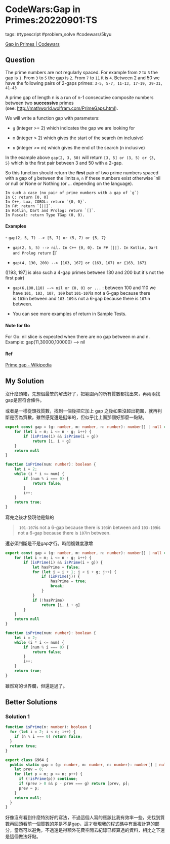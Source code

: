 # CodeWars:Gap in Primes:20220901:TS

tags: #typescript #problem_solve #codewars/5kyu

[Gap in Primes | Codewars](https://www.codewars.com/kata/561e9c843a2ef5a40c0000a4)

## Question

The prime numbers are not regularly spaced. For example from `2` to `3` the gap is `1`. From `3` to `5` the gap is `2`. From `7` to `11` it is `4`. Between 2 and 50 we have the following pairs of 2-gaps primes: `3-5, 5-7, 11-13, 17-19, 29-31, 41-43`

A prime gap of length n is a run of n-1 consecutive composite numbers between two **successive** primes (see: <http://mathworld.wolfram.com/PrimeGaps.html>).

We will write a function gap with parameters:

- `g` (integer >= 2) which indicates the gap we are looking for

- `m` (integer > 2) which gives the start of the search (m inclusive)

- `n` (integer >= m) which gives the end of the search (n inclusive)

In the example above `gap(2, 3, 50)` will return `[3, 5] or (3, 5) or {3, 5}` which is the first pair between 3 and 50 with a 2-gap.

So this function should return the **first** pair of two prime numbers spaced with a gap of `g` between the limits `m`, `n` if these numbers exist otherwise `nil or null or None or Nothing (or ... depending on the language).

```
In such a case (no pair of prime numbers with a gap of `g`)
In C: return [0, 0]
In C++, Lua, COBOL: return `{0, 0}`. 
In F#: return `[||]`. 
In Kotlin, Dart and Prolog: return `[]`.
In Pascal: return Type TGap (0, 0).
```

#### Examples

- `gap(2, 5, 7) --> [5, 7] or (5, 7) or {5, 7}`

- `gap(2, 5, 5) --> nil. In C++ {0, 0}. In F# [||]. In Kotlin, Dart and Prolog return` []`

- `gap(4, 130, 200) --> [163, 167] or (163, 167) or {163, 167}`

([193, 197] is also such a 4-gap primes between 130 and 200 but it's not the first pair)

- `gap(6,100,110) --> nil or {0, 0} or ...` : between 100 and 110 we have `101, 103, 107, 109` but `101-107`is not a 6-gap because there is `103`in between and `103-109`is not a 6-gap because there is `107`in between.

- You can see more examples of return in Sample Tests.

#### Note for Go

For Go: nil slice is expected when there are no gap between m and n. Example: gap(11,30000,100000) --> nil

#### Ref

[Prime gap - Wikipedia](https://en.wikipedia.org/wiki/Prime_gap)

## My Solution

沒什麼頭緒，先想個最笨的解法好了，把範圍內的所有質數都找出來，再兩兩找gap是否符合條件。

或者是一樣從頭找質數，找到一個後把它加上 gap 之後如果沒超出範圍，就再判斷是否為質數。雖然感覺還是挺笨的，但似乎比上面那個好那麼一點點。

```typescript
export const gap = (g: number, m: number, n: number): number[] | null => {
    for (let i = m; i <= n - g; i++) {
        if (isPrime(i) && isPrime(i + g))
            return [i, i + g]
    }
    return null
}

function isPrime(num: number): boolean {
    let i = 2;
    while (i * i <= num) {
        if (num % i === 0) {
            return false;
        }
        i++;
    }
    return true;
}
```

寫完之後才發現他是錯的

> `101-107`is not a 6-gap because there is `103`in between and `103-109`is not a 6-gap because there is `107`in between.

還必須判斷是不是gap才行。時間複雜度激增

```typescript
export const gap = (g: number, m: number, n: number): number[] | null => {
    for (let i = m; i <= n - g; i++) {
        if (isPrime(i) && isPrime(i + g)) {
            let hasPrime = false;
            for (let j = i + 1; j < i + g; j++) {
                if (isPrime(j)) {
                    hasPrime = true;
                    break;
                }
            }
            if (!hasPrime)
                return [i, i + g]
        }
    }
    return null
}

function isPrime(num: number): boolean {
    let i = 2;
    while (i * i <= num) {
        if (num % i === 0) {
            return false;
        }
        i++;
    }
    return true;
}
```

雖然寫的世界爛，但還是過了。

## Better Solutions

### Solution 1

```typescript
function isPrime(n: number): boolean {
  for (let i = 2; i < n; i++) {
    if (n % i === 0) return false;
  }
  return true;
}

export class G964 {
  public static gap = (g: number, m: number, n: number): number[] | null => {
    let prev = 0;
    for (let p = m; p <= n; p++) {
      if (!isPrime(p)) continue;
      if (prev > 0 && p - prev === g) return [prev, p];
      prev = p;
    }
    return null;
  }
}
```

好像沒有看到什麼特別好的寫法，不過這個人寫的應該比我有效率一些，先找到質數再回頭看前一個質數的差是不是gap，這才發現我的程式碼中有重複計算的部分，當然可以避免，不過還是得額外花費空間去紀錄已經算過的資料，相比之下還是這個做法好點。
